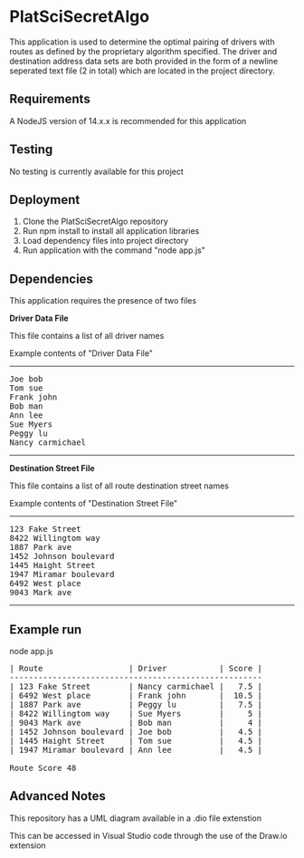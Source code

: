 # PlatSciSecretAlgo

This application is used to determine the optimal pairing of drivers with routes as defined by the proprietary algorithm specified. The driver and destination address data sets are both provided in the form of a newline seperated text file (2 in total) which are located in the project directory.

## Requirements

A NodeJS version of 14.x.x is recommended for this application

## Testing

No testing is currently available for this project

## Deployment
1) Clone the PlatSciSecretAlgo repository
2) Run npm install to install all application libraries
3) Load dependency files into project directory
4) Run application with the command "node app.js"

## Dependencies
This application requires the presence of two files


**Driver Data File**

This file contains a list of all driver names

Example contents of "Driver Data File"

-----------------------------------------

<pre>
Joe bob
Tom sue
Frank john
Bob man
Ann lee
Sue Myers
Peggy lu
Nancy carmichael
</pre>
-----------------------------------------

**Destination Street File**

This file contains a list of all route destination street names

Example contents of "Destination Street File"

-----------------------------------------
<pre>
123 Fake Street
8422 Willingtom way
1887 Park ave
1452 Johnson boulevard
1445 Haight Street
1947 Miramar boulevard
6492 West place
9043 Mark ave
</pre>
-----------------------------------------

## Example run

node app.js

<pre>
| Route                  | Driver           | Score |
-----------------------------------------------------
| 123 Fake Street        | Nancy carmichael |   7.5 |
| 6492 West place        | Frank john       |  10.5 |
| 1887 Park ave          | Peggy lu         |   7.5 |
| 8422 Willingtom way    | Sue Myers        |     5 |
| 9043 Mark ave          | Bob man          |     4 |
| 1452 Johnson boulevard | Joe bob          |   4.5 |
| 1445 Haight Street     | Tom sue          |   4.5 |
| 1947 Miramar boulevard | Ann lee          |   4.5 |

Route Score 48
</pre>
## Advanced Notes

This repository has a UML diagram available in a .dio file extenstion

This can be accessed in Visual Studio code through the use of the Draw.io extension

